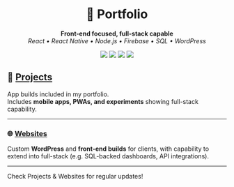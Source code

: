 <h1 align="center">💼 Portfolio</h1>
<p align="center">
  <b>Front-end focused, full-stack capable</b><br/>
  <i>React • React Native • Node.js • Firebase • SQL • WordPress</i>
</p>

<p align="center">
  <img src="https://img.shields.io/badge/Frontend-React%20%7C%20Tailwind-blue?style=for-the-badge"/>
  <img src="https://img.shields.io/badge/Mobile-React%20Native%20%7C%20Expo-green?style=for-the-badge"/>
  <img src="https://img.shields.io/badge/Backend-Node.js%20%7C%20Firebase-yellow?style=for-the-badge"/>
  <img src="https://img.shields.io/badge/CMS-WordPress%20%7C%20Custom%20Themes-lightgrey?style=for-the-badge"/>
</p>


## 📂 [Projects](./Projects/README.md)
App builds included in my portfolio.  
Includes **mobile apps, PWAs, and experiments** showing full-stack capability.  

---

### 🌐 [Websites](./Websites/README.md)  
Custom **WordPress** and **front-end builds** for clients, with capability to extend into full-stack (e.g. SQL-backed dashboards, API integrations).  

---

Check Projects & Websites for regular updates!
